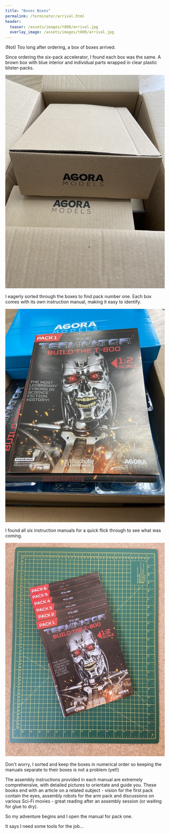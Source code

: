 ```yaml
---
title: "Boxes Boxes"
permalink: /terminator/arrival.html
header:
  teaser: /assets/images/t800/arrival.jpg
  overlay_image: /assets/images/t800/arrival.jpg
---
```

(Not) Too long after ordering, a box of boxes arrived.

Since ordering the six-pack accelerator, I found each box was the same. A brown box with blue interior and individual parts wrapped in clear plastic blister-packs.

![Boxes Boxes](/assets/images/t800/arrival.jpg)

I eagerly sorted through the boxes to find pack number one.  Each box comes with its own instruction manual, making it easy to identify.

![Pack One](/assets/images/t800/pack-1-book.jpg)

I found all six instruction manuals for a quick flick through to see what was coming.

![Instruction Manuals](/assets/images/t800/six-packs.jpg)

Don't worry, I sorted and keep the boxes in numerical order so keeping the manuals separate to their boxes is not a problem (yet!)

The assembly instructions provided in each manual are extremely comprehensive, with detailed pictures to orientate and guide you. These books end with an article on a related subject - vision for the first pack contain the eyes, assembly robots for the arm pack and discussions on various Sci-Fi movies - great reading after an assembly session (or waiting for glue to dry).

So my adventure begins and I open the manual for pack one.

It says I need some tools for the job...
